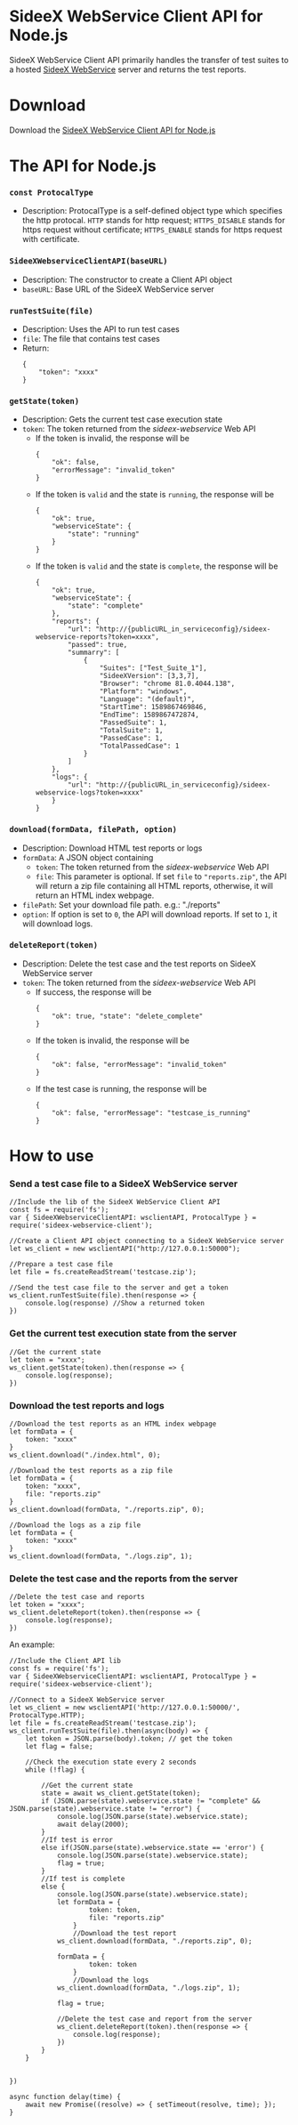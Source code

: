 # SideeX WebService Client API for Node.js
SideeX WebService Client API primarily handles the transfer of test suites to a hosted [SideeX WebService](https://hackmd.io/@sideex/webservice) server and returns the test reports.

# Download
Download the [SideeX WebService Client API for Node.js](https://www.npmjs.com/package/sideex-webservice-client)

# The API for Node.js
### `const ProtocalType` 
- Description: ProtocalType is a self-defined object type which specifies the http protocal. `HTTP` stands for http request; `HTTPS_DISABLE` stands for https request without certificate; `HTTPS_ENABLE` stands for https request with certificate.

### `SideeXWebserviceClientAPI(baseURL)`
- Description: The constructor to create a Client API object
-  `baseURL`: Base URL of the SideeX WebService server

### `runTestSuite(file)`
- Description: Uses the API to run test cases
- `file`: The file that contains test cases
- Return:
    ```
    {
        "token": "xxxx"
    }
    ```

### `getState(token)`
- Description: Gets the current test case execution state
- `token`: The token returned from the *sideex-webservice* Web API
    - If the token is invalid, the response will be
        ```
        { 
            "ok": false, 
            "errorMessage": "invalid_token" 
        }
        ```
    - If the token is `valid` and the state is `running`, the response will be
        ```
        {
            "ok": true, 
            "webserviceState": {
                "state": "running"
            }
        }
        ```
    - If the token is `valid` and the state is `complete`, the response will be
        ```
        {
            "ok": true,
            "webserviceState": {
                "state": "complete"
            },
            "reports": {
                "url": "http://{publicURL_in_serviceconfig}/sideex-webservice-reports?token=xxxx",
                "passed": true,
                "summarry": [
                    {
                        "Suites": ["Test_Suite_1"],
                        "SideeXVersion": [3,3,7],
                        "Browser": "chrome 81.0.4044.138",
                        "Platform": "windows",
                        "Language": "(default)",
                        "StartTime": 1589867469846,
                        "EndTime": 1589867472874,
                        "PassedSuite": 1,
                        "TotalSuite": 1,
                        "PassedCase": 1,
                        "TotalPassedCase": 1
                    }
                ]
            },
            "logs": {
                "url": "http://{publicURL_in_serviceconfig}/sideex-webservice-logs?token=xxxx"
            }
        }
        ```
### `download(formData, filePath, option)`
- Description: Download HTML test reports or logs
- `formData`: A JSON object containing
    - `token`: The token returned from the *sideex-webservice* Web API
    - `file`: This parameter is optional. If set `file` to `"reports.zip"`, the API will return a zip file containing  all HTML reports, otherwise, it will return an HTML index webpage.
- `filePath`: Set your download file path. e.g.: "./reports"
- `option`: If option is set to `0`, the API will download reports. If set to `1`, it will download logs.

### `deleteReport(token)`
- Description: Delete the test case and the test reports on SideeX WebService server
- `token`: The token returned from the *sideex-webservice* Web API
    - If success, the response will be
        ```
        { 
            "ok": true, "state": "delete_complete" 
        }
        ```
    - If the token is invalid, the response will be 
        ```
        { 
            "ok": false, "errorMessage": "invalid_token" 
        }
        ```
    - If the test case is running, the response will be
        ```
        { 
            "ok": false, "errorMessage": "testcase_is_running" 
        }
        ```


# How to use

### Send a test case file to a SideeX WebService server 
```js=
//Include the lib of the SideeX WebService Client API
const fs = require('fs');
var { SideeXWebserviceClientAPI: wsclientAPI, ProtocalType } = require('sideex-webservice-client');

//Create a Client API object connecting to a SideeX WebService server
let ws_client = new wsclientAPI("http://127.0.0.1:50000");

//Prepare a test case file
let file = fs.createReadStream('testcase.zip');

//Send the test case file to the server and get a token 
ws_client.runTestSuite(file).then(response => {
    console.log(response) //Show a returned token
})
```

### Get the current test execution state from the server
```js=
//Get the current state
let token = "xxxx";
ws_client.getState(token).then(response => {
    console.log(response);
})
```

### Download the test reports and logs
```js=
//Download the test reports as an HTML index webpage
let formData = {
    token: "xxxx"
}
ws_client.download("./index.html", 0);

//Download the test reports as a zip file
let formData = {
    token: "xxxx",
    file: "reports.zip"
}
ws_client.download(formData, "./reports.zip", 0);

//Download the logs as a zip file
let formData = {
    token: "xxxx"
}
ws_client.download(formData, "./logs.zip", 1);
```

### Delete the test case and the reports from the server
```js=
//Delete the test case and reports
let token = "xxxx";
ws_client.deleteReport(token).then(response => {
    console.log(response);
})
```


An example:
```js=
//Include the Client API lib
const fs = require('fs');
var { SideeXWebserviceClientAPI: wsclientAPI, ProtocalType } = require('sideex-webservice-client');

//Connect to a SideeX WebService server
let ws_client = new wsclientAPI('http://127.0.0.1:50000/', ProtocalType.HTTP);
let file = fs.createReadStream('testcase.zip');
ws_client.runTestSuite(file).then(async(body) => {
    let token = JSON.parse(body).token; // get the token
    let flag = false;

    //Check the execution state every 2 seconds
    while (!flag) {

        //Get the current state
        state = await ws_client.getState(token);
        if (JSON.parse(state).webservice.state != "complete" && JSON.parse(state).webservice.state != "error") {
            console.log(JSON.parse(state).webservice.state);
            await delay(2000);
        }
        //If test is error
        else if(JSON.parse(state).webservice.state == 'error') {
            console.log(JSON.parse(state).webservice.state);
            flag = true;
        }
        //If test is complete
        else {
            console.log(JSON.parse(state).webservice.state);
            let formData = {
                    token: token,
                    file: "reports.zip"
                }
                //Download the test report
            ws_client.download(formData, "./reports.zip", 0);

            formData = {
                    token: token
                }
                //Download the logs
            ws_client.download(formData, "./logs.zip", 1);

            flag = true;

            //Delete the test case and report from the server
            ws_client.deleteReport(token).then(response => {
                console.log(response);
            })
        }
    }

    
})

async function delay(time) {
    await new Promise((resolve) => { setTimeout(resolve, time); });
}
```


